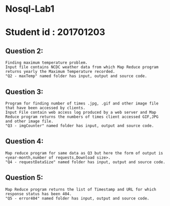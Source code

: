 # Nosql-Lab1
# Student id : 201701203

## Question 2: 
	Finding maximum temperature problem.
	Input file contains NCDC weather data from which Map Reduce program returns yearly the Maximum Temperature recorded.
	"Q2 - maxTemp" named folder has input, output and source code.

## Question 3: 
	Program for finding number of times .jpg, .gif and other image file that have been accessed by clients.
	Input File contain web access log produced by a web server and Map Reduce program returns the numbers of times client accessed GIF,JPG and other image file.
	"Q3 - imgCounter" named folder has input, output and source code.
            
            
## Question 4: 
	Map reduce program for same data as Q3 but here the form of output is <year-month,number of requests,Download size>.
	"Q4 - requestDataSize" named folder has input, output and source code.
            

## Question 5: 
	Map Reduce program returns the list of Timestamp and URL for which response status has been 404.
	"Q5 - error404" named folder has input, output and source code.
